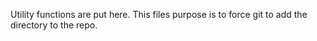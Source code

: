 Utility functions are put here. This files purpose is to force git to add the directory to the repo.